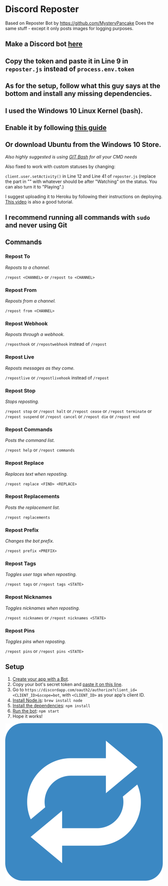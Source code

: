 # Discord Reposter
Based on Reposter Bot by https://github.com/MysteryPancake
Does the same stuff - except it only posts images for logging purposes.

## Make a Discord bot [here](https://discordapp.com/developers/applications/)
## Copy the token and paste it in Line 9 in `reposter.js` instead of `process.env.token`
## As for the setup, follow what this guy says at the bottom and install any missing dependencies.
## I used the Windows 10 Linux Kernel (bash). 
## Enable it by following [this guide](https://www.howtogeek.com/424886/windows-10s-linux-kernel-is-now-available/)
## Or download Ubuntu from the Windows 10 Store.
*Also highly suggested is using [GIT Bash](https://git-scm.com/downloads) for all your CMD needs*


Also fixed to work with custom statuses by changing:

`client.user.setActivity()` in Line 12 and Line 41 of `reposter.js`
(replace the part in "" with whatever should be after "Watching" on the status. You can also turn it to "Playing".)

I suggest uploading it to Heroku by following their instructions on deploying.
[This video](https://www.youtube.com/watch?v=d8INsGl28xw) is also a good tutorial.
## I recommend running all commands with `sudo` and never using Git



## Commands
### Repost To
*Reposts to a channel.*

`/repost <CHANNEL>` or `/repost to <CHANNEL>`

### Repost From
*Reposts from a channel.*

`/repost from <CHANNEL>`

### Repost Webhook
*Reposts through a webhook.*

`/reposthook` or `/repostwebhook` instead of `/repost`

### Repost Live
*Reposts messages as they come.*

`/repostlive` or `/repostlivehook` instead of `/repost`

### Repost Stop
*Stops reposting.*

`/repost stop` or `/repost halt` or `/repost cease` or `/repost terminate` or `/repost suspend` or `/repost cancel` or `/repost die` or `/repost end`

### Repost Commands
*Posts the command list.*

`/repost help` or `/repost commands`

### Repost Replace
*Replaces text when reposting.*

`/repost replace <FIND> <REPLACE>`

### Repost Replacements
*Posts the replacement list.*

`/repost replacements`

### Repost Prefix
*Changes the bot prefix.*

`/repost prefix <PREFIX>`

### Repost Tags
*Toggles user tags when reposting.*

`/repost tags` or `/repost tags <STATE>`

### Repost Nicknames
*Toggles nicknames when reposting.*

`/repost nicknames` or `/repost nicknames <STATE>`

### Repost Pins
*Toggles pins when reposting.*

`/repost pins` or `/repost pins <STATE>`

## Setup
1. [Create your app with a Bot](https://discordapp.com/developers/applications/me).
2. Copy your bot's secret token and [paste it on this line](https://github.com/MysteryPancake/Discord-Reposter/blob/master/reposter.js#L9).
3. Go to `https://discordapp.com/oauth2/authorize?client_id=<CLIENT_ID>&scope=bot`, with `<CLIENT_ID>` as your app's client ID.
4. [Install Node.js](https://nodejs.org/en/download): `brew install node`
5. [Install the dependencies](https://github.com/MysteryPancake/Discord-Reposter/blob/master/package.json#L36-L38): `npm install`
6. [Run the bot](https://github.com/MysteryPancake/Discord-Reposter/blob/master/reposter.js): `npm start`
7. Hope it works!

![Icon](repost.png?raw=true)
